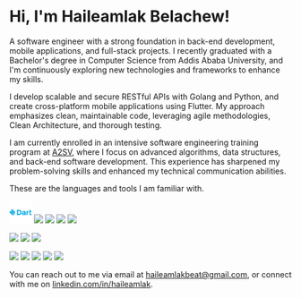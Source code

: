 <!--
## Hi 
🌱 I’m currently studying computer science at Addis Ababa University. 
## 👋, I'm Haileamlak Belachew! 

- I am studying **Computer Science** at **Addis Ababa University**. 
- And currently learning backend development with the Go programming language.

### Skills & Technologies

- **Languages:** Python, Golang, Dart (Flutter), C++, Java
- **Frameworks & Libraries:** Flutter, Testify
- **Backend Development:** RESTful APIs, Clean Architecture, SOLID Principles, Microservices
- **Databases:** MySQL, MongoDB, Firebase
- **Tools:** Git, Postman, VS Code
- **Other:** Data Structures & Algorithms, Competitive Programming


## 🌟 Notable Projects

- **[MK ICT Competition 1st Place Project](https://github.com/username/project-link)**: Developed a live and on-demand video streaming platform for EOTC MK Television Broadcast Service.
- **[Task Manager API](https://github.com/username/task-manager-api)**: A robust API built with Golang, following Clean Architecture principles.
- **[Calendar Application](https://github.com/username/calendar-app)**: A Java Swing application supporting Ethiopian and Gregorian calendars, with additional features like date conversions and holiday calculations.
- **[Health Information Website](https://github.com/username/health-info-website)**: A comprehensive health-related information website with a feature to find nearby health centers.

## 💼 Experience

- **A2SV (Africa to Silicon Valley)**: Participated in a project phase focusing on backend development. Developed real-life software projects and enhanced problem-solving skills through competitive programming.
- **Hackathons**: Active participant in various hackathons, winning and contributing to innovative software solutions.

### Get in Touch

- **LinkedIn:** [Haileamlak Belachew](https://www.linkedin.com/in/haileamlak/)
- **Email:** haileamlakbeat@gmail.com
<!--
## 🏆 Achievements

- **1st Place** at MK ICT Competition'23
- **Graduated** with a GPA of 3.72/4.0 from Addis Ababa University
- **Mastered** advanced data structures and algorithms through A2SV
#### Hobbies & Interests

- **Football:** I enjoy playing and watching football during my free time.
- **Reading:** I'm an avid reader, always looking for interesting books.
-->
# Hi, I'm Haileamlak Belachew! 
A software engineer with a strong foundation in back-end development, mobile applications, and full-stack projects. I recently graduated with a Bachelor's degree in Computer Science from Addis Ababa University, and I'm continuously exploring new technologies and frameworks to enhance my skills.

I develop scalable and secure RESTful APIs with Golang and Python, and create cross-platform mobile applications using Flutter. My approach emphasizes clean, maintainable code, leveraging agile methodologies, Clean Architecture, and thorough testing.

I am currently enrolled in an intensive software engineering training program at [A2SV](https://a2sv.org/), where I focus on advanced algorithms, data structures, and back-end software development. This experience has sharpened my problem-solving skills and enhanced my technical communication abilities.

These are the languages and tools I am familiar with.

<p align="left">
  <img src="https://raw.githubusercontent.com/devicons/devicon/master/icons/dart/dart-plain-wordmark.svg" alt="dart" width="40" height="40" />
  <img src="https://img.shields.io/badge/-Dart-0175C2?logo=dart&logoColor=white" />
  <img src="https://img.shields.io/badge/-Python-3776AB?style=flat&logo=python&logoColor=white" />
  <img src="https://img.shields.io/badge/-C++-00599C?style=flat&logo=c%2B%2B&logoColor=white" />
  <img src="https://img.shields.io/badge/-Java-007396?style=flat&logo=java&logoColor=white" />
</p>
<p align="left">
  <img src="https://img.shields.io/badge/-MongoDB-47A248?style=flat&logo=mongodb&logoColor=white" />
  <img src="https://img.shields.io/badge/-Firebase-FFCA28?style=flat&logo=firebase&logoColor=white" />
  <img src="https://img.shields.io/badge/-MySQL-4479A1?style=flat&logo=mysql&logoColor=white" />
</p>
<p align="left">
  <img src="https://img.shields.io/badge/-Git-F05032?style=flat&logo=git&logoColor=white" />
  <img src="https://img.shields.io/badge/-Postman-FF6C37?style=flat&logo=postman&logoColor=white" />
  <img src="https://img.shields.io/badge/-VS%20Code-007ACC?style=flat&logo=visual-studio-code&logoColor=white" />
  <img src="https://img.shields.io/badge/-Redis-DC382D?style=flat&logo=redis&logoColor=white" />
  <img src="https://img.shields.io/badge/-JWT-000000?style=flat&logo=json-web-tokens&logoColor=white" />
</p>

You can reach out to me via email at [haileamlakbeat@gmail.com](mailto:haileamlakbeat@gmail.com), or connect with me on [linkedin.com/in/haileamlak](https://linkedin.com/in/haileamlak).


<!--![Haileamlak's GitHub Stats](https://github-readme-stats.vercel.app/api?username=haileamlak&show_icons=true&theme=radical)
![Top Langs](https://github-readme-stats.vercel.app/api/top-langs/?username=haileamlak&layout=compact&theme=radical)

-->
